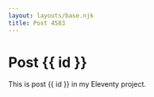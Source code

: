 ```yaml
---
layout: layouts/base.njk
title: Post 4583
---
```


# Post {{ id }}

This is post {{ id }} in my Eleventy project.
